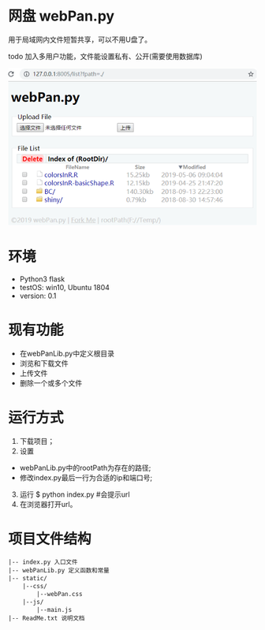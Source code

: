 # 网盘 webPan.py

用于局域网内文件短暂共享，可以不用U盘了。

todo 加入多用户功能，文件能设置私有、公开(需要使用数据库)

![screenShot0.1.6](./static/images/webPan_py.png)


# 环境
- Python3 flask
- testOS: win10, Ubuntu 1804
- version: 0.1





# 现有功能
- 在webPanLib.py中定义根目录
- 浏览和下载文件
- 上传文件
- 删除一个或多个文件





# 运行方式
1. 下载项目；
2. 设置 
 - webPanLib.py中的rootPath为存在的路径;
 - 修改index.py最后一行为合适的ip和端口号;
3. 运行 $ python index.py  #会提示url
4. 在浏览器打开url。





# 项目文件结构
```
|-- index.py 入口文件
|-- webPanLib.py 定义函数和常量
|-- static/
    |--css/
        |--webPan.css
    |--js/
        |--main.js
|-- ReadMe.txt 说明文档
```

